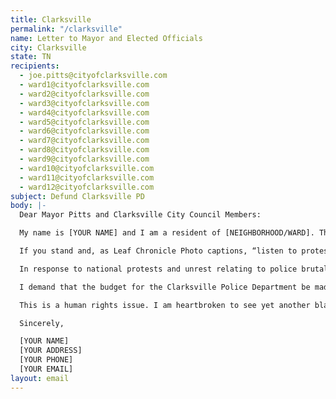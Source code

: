 ```yaml
---
title: Clarksville
permalink: "/clarksville"
name: Letter to Mayor and Elected Officials
city: Clarksville
state: TN
recipients:
  - joe.pitts@cityofclarksville.com
  - ward1@cityofclarksville.com
  - ward2@cityofclarksville.com
  - ward3@cityofclarksville.com
  - ward4@cityofclarksville.com
  - ward5@cityofclarksville.com
  - ward6@cityofclarksville.com
  - ward7@cityofclarksville.com
  - ward8@cityofclarksville.com
  - ward9@cityofclarksville.com
  - ward10@cityofclarksville.com
  - ward11@cityofclarksville.com
  - ward12@cityofclarksville.com
subject: Defund Clarksville PD
body: |-
  Dear Mayor Pitts and Clarksville City Council Members:

  My name is [YOUR NAME] and I am a resident of [NEIGHBORHOOD/WARD]. The unjust deaths of George Floyd, Breonna Taylor, and others undeniably call for justice. I am emailing today to demand action.

  If you stand and, as Leaf Chronicle Photo captions, “listen to protesters in the middle of Wilma Rudolph Boulevard on Saturday,” we demand that you recognize and condemn the murder of George Floyd, who did not simply “die in police custody.” Failing to acknowledge his death as a murder only serves to minimize the responsibility that should be assumed by the police.

  In response to national protests and unrest relating to police brutality and racial biases, the Clarksville Police Department has decided to conduct a review of its practices, which articles report you “praised.” I demand that such a review be performed externally rather than internally so as to improve the reliability of the findings of the review. The police killed 1,098 people in 2019. The existing policies do not work. The praise reported in the article is directed towards the CALEA accreditation website. Further research reveals no statistically significant difference between CALEA-accredited departments and non-accredited ones in the total number of complaints received and the number of sustained citizen complaints. That being said, the cities with the highest average number of police killings per 1M in the US (St. Louis and Oklahoma City) also have this accreditation. What significance does CALEA really play in reducing police brutality other than providing a certificate of completion when it is shown not to work?

  I demand that the budget for the Clarksville Police Department be made available immediately and I urge you to consider redistributing funds from the CPD to initiatives relating to community development, COVID-19 relief, Parks and Recreation, and the Clarksville Montgomery County School System. Better investment of resources in these sectors can be used to ameliorate Clarksville’s sense of community and even to address racism explicitly.

  This is a human rights issue. I am heartbroken to see yet another black life lost at the hands of racist officers. They must be held accountable. Your immediate action is necessary. I urge you to do the right thing.

  Sincerely,

  [YOUR NAME]
  [YOUR ADDRESS]
  [YOUR PHONE]
  [YOUR EMAIL]
layout: email
---
```

